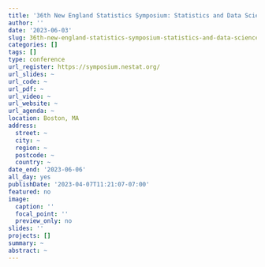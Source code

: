 ```yaml
---
title: '36th New England Statistics Symposium: Statistics and Data Science – Driving Discoveries in Modern Era'
author: ''
date: '2023-06-03'
slug: 36th-new-england-statistics-symposium-statistics-and-data-science-driving-discoveries-in-modern-era
categories: []
tags: []
type: conference
url_register: https://symposium.nestat.org/
url_slides: ~
url_code: ~
url_pdf: ~
url_video: ~
url_website: ~
url_agenda: ~
location: Boston, MA
address:
  street: ~
  city: ~
  region: ~
  postcode: ~
  country: ~
date_end: '2023-06-06'
all_day: yes
publishDate: '2023-04-07T11:21:07-07:00'
featured: no
image:
  caption: ''
  focal_point: ''
  preview_only: no
slides: ''
projects: []
summary: ~
abstract: ~
---
```


<!--more-->
